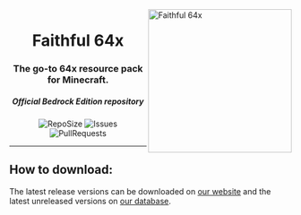 <img src="https://database.faithfulpack.net/images/branding/logos/transparent/hd/f64_logo.png?w=256" alt="Faithful 64x" align="right" height="256px">
<div align="center">
  <h1>Faithful 64x</h1>
  <h3>The go-to 64x resource pack for Minecraft.</h3>
  <h5><i>Official Bedrock Edition repository</i></h5>

![RepoSize](https://img.shields.io/github/repo-size/Faithful-Resource-Pack/Faithful-64x-Bedrock)
![Issues](https://img.shields.io/github/issues/Faithful-Resource-Pack/Faithful-64x-Bedrock)
![PullRequests](https://img.shields.io/github/issues-pr/Faithful-Resource-Pack/Faithful-64x-Bedrock)
</div>

---

## How to download:
The latest release versions can be downloaded on [our website](https://faithfulpack.net/faithful64x/latest) and the latest unreleased versions on [our database](https://database.faithfulpack.net/packs/64x-Bedrock/Experimental/).

